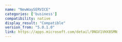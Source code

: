 ```yaml
---
name: "NewWaySERVICE"
categories: ['business']
compatibility: native
display_result: "Compatible"
version_from: "5.0.1.0"
link: https://apps.microsoft.com/detail/9NGV1VHX8SMN
---
```

